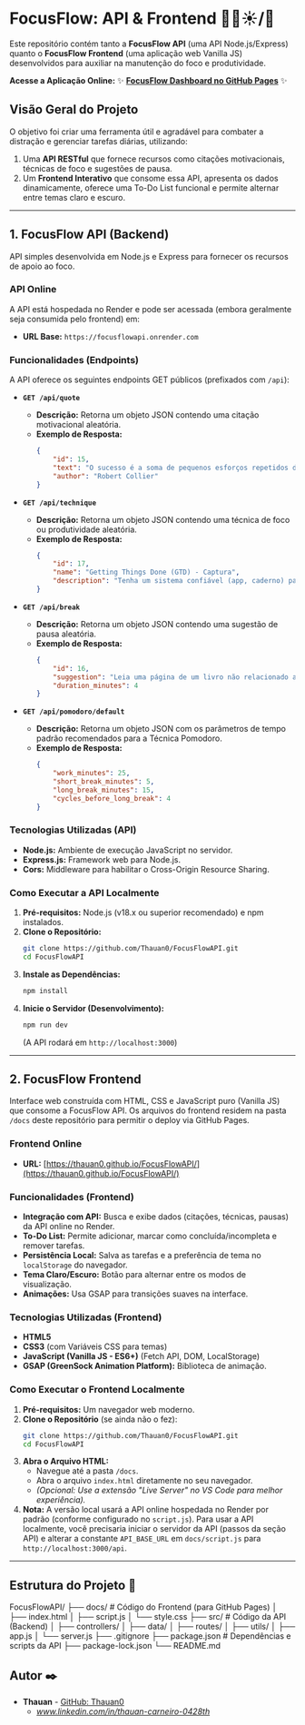 # FocusFlow: API & Frontend 🧘‍♀️☀️/🌙

Este repositório contém tanto a **FocusFlow API** (uma API Node.js/Express) quanto o **FocusFlow Frontend** (uma aplicação web Vanilla JS) desenvolvidos para auxiliar na manutenção do foco e produtividade.

**Acesse a Aplicação Online:** ✨ [**FocusFlow Dashboard no GitHub Pages**](https://thauan0.github.io/FocusFlowAPI/) ✨

## Visão Geral do Projeto

O objetivo foi criar uma ferramenta útil e agradável para combater a distração e gerenciar tarefas diárias, utilizando:

1.  Uma **API RESTful** que fornece recursos como citações motivacionais, técnicas de foco e sugestões de pausa.
2.  Um **Frontend Interativo** que consome essa API, apresenta os dados dinamicamente, oferece uma To-Do List funcional e permite alternar entre temas claro e escuro.

---

## 1. FocusFlow API (Backend)

API simples desenvolvida em Node.js e Express para fornecer os recursos de apoio ao foco.

### API Online

A API está hospedada no Render e pode ser acessada (embora geralmente seja consumida pelo frontend) em:
*   **URL Base:** `https://focusflowapi.onrender.com`

### Funcionalidades (Endpoints)

A API oferece os seguintes endpoints GET públicos (prefixados com `/api`):

*   **`GET /api/quote`**
    *   **Descrição:** Retorna um objeto JSON contendo uma citação motivacional aleatória.
    *   **Exemplo de Resposta:**
        ```json
        {
            "id": 15,
            "text": "O sucesso é a soma de pequenos esforços repetidos dia após dia.",
            "author": "Robert Collier"
        }
        ```

*   **`GET /api/technique`**
    *   **Descrição:** Retorna um objeto JSON contendo uma técnica de foco ou produtividade aleatória.
    *   **Exemplo de Resposta:**
        ```json
        {
            "id": 17,
            "name": "Getting Things Done (GTD) - Captura",
            "description": "Tenha um sistema confiável (app, caderno) para capturar *imediatamente* todas as ideias, tarefas e lembretes que surgem, liberando sua mente."
        }
        ```

*   **`GET /api/break`**
    *   **Descrição:** Retorna um objeto JSON contendo uma sugestão de pausa aleatória.
    *   **Exemplo de Resposta:**
        ```json
        {
            "id": 16,
            "suggestion": "Leia uma página de um livro não relacionado ao trabalho.",
            "duration_minutes": 4
        }
        ```

*   **`GET /api/pomodoro/default`**
    *   **Descrição:** Retorna um objeto JSON com os parâmetros de tempo padrão recomendados para a Técnica Pomodoro.
    *   **Exemplo de Resposta:**
        ```json
        {
            "work_minutes": 25,
            "short_break_minutes": 5,
            "long_break_minutes": 15,
            "cycles_before_long_break": 4
        }
        ```

### Tecnologias Utilizadas (API)

*   **Node.js:** Ambiente de execução JavaScript no servidor.
*   **Express.js:** Framework web para Node.js.
*   **Cors:** Middleware para habilitar o Cross-Origin Resource Sharing.

### Como Executar a API Localmente

1.  **Pré-requisitos:** Node.js (v18.x ou superior recomendado) e npm instalados.
2.  **Clone o Repositório:**
    ```bash
    git clone https://github.com/Thauan0/FocusFlowAPI.git
    cd FocusFlowAPI
    ```
3.  **Instale as Dependências:**
    ```bash
    npm install
    ```
4.  **Inicie o Servidor (Desenvolvimento):**
    ```bash
    npm run dev
    ```
    (A API rodará em `http://localhost:3000`)

---

## 2. FocusFlow Frontend

Interface web construída com HTML, CSS e JavaScript puro (Vanilla JS) que consome a FocusFlow API. Os arquivos do frontend residem na pasta `/docs` deste repositório para permitir o deploy via GitHub Pages.

### Frontend Online

*   **URL:** [https://thauan0.github.io/FocusFlowAPI/](https://thauan0.github.io/FocusFlowAPI/)

### Funcionalidades (Frontend)

*   **Integração com API:** Busca e exibe dados (citações, técnicas, pausas) da API online no Render.
*   **To-Do List:** Permite adicionar, marcar como concluída/incompleta e remover tarefas.
*   **Persistência Local:** Salva as tarefas e a preferência de tema no `localStorage` do navegador.
*   **Tema Claro/Escuro:** Botão para alternar entre os modos de visualização.
*   **Animações:** Usa GSAP para transições suaves na interface.

### Tecnologias Utilizadas (Frontend)

*   **HTML5**
*   **CSS3** (com Variáveis CSS para temas)
*   **JavaScript (Vanilla JS - ES6+)** (Fetch API, DOM, LocalStorage)
*   **GSAP (GreenSock Animation Platform):** Biblioteca de animação.

### Como Executar o Frontend Localmente

1.  **Pré-requisitos:** Um navegador web moderno.
2.  **Clone o Repositório** (se ainda não o fez):
    ```bash
    git clone https://github.com/Thauan0/FocusFlowAPI.git
    cd FocusFlowAPI
    ```
3.  **Abra o Arquivo HTML:**
    *   Navegue até a pasta `/docs`.
    *   Abra o arquivo `index.html` diretamente no seu navegador.
    *   *(Opcional: Use a extensão "Live Server" no VS Code para melhor experiência).*
4.  **Nota:** A versão local usará a API online hospedada no Render por padrão (conforme configurado no `script.js`). Para usar a API localmente, você precisaria iniciar o servidor da API (passos da seção API) e alterar a constante `API_BASE_URL` em `docs/script.js` para `http://localhost:3000/api`.

---

## Estrutura do Projeto 📂

FocusFlowAPI/
├── docs/ # Código do Frontend (para GitHub Pages)
│ ├── index.html
│ ├── script.js
│ └── style.css
├── src/ # Código da API (Backend)
│ ├── controllers/
│ ├── data/
│ ├── routes/
│ ├── utils/
│ ├── app.js
│ └── server.js
├── .gitignore
├── package.json # Dependências e scripts da API
├── package-lock.json
└── README.md 



## Autor ✒️

*   **Thauan** - [GitHub: Thauan0](https://github.com/Thauan0)
    *   *www.linkedin.com/in/thauan-carneiro-0428th*
